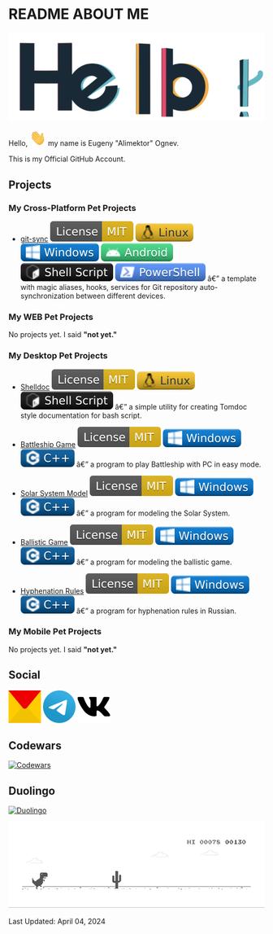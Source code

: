 # README ABOUT ME #

![Hello](images/general/hello.gif)

Hello, <img src="images/general/hi.gif" width="32px" height="32px"> my name is Eugeny "Alimektor" Ognev.

This is my Official GitHub Account.

## Projects ##


### My Cross-Platform Pet Projects ###


- [git-sync](https://github.com/Alimektor/git-sync) ![mit](images/licenses/mit.svg)  ![linux](images/tech/linux.svg) ![windows](images/tech/windows.svg) ![android](images/tech/android.svg) ![shell-script](images/tech/shell-script.svg) ![powershell](images/tech/powershell.svg)  â€” a template with magic aliases, hooks, services for Git repository auto-synchronization between different devices. 
 


### My WEB Pet Projects ###

No projects yet. I said **"not yet."**


### My Desktop Pet Projects ###


- [Shelldoc](https://github.com/Alimektor/shelldoc) ![mit](images/licenses/mit.svg)  ![linux](images/tech/linux.svg) ![shell-script](images/tech/shell-script.svg)  â€” a simple utility for creating Tomdoc style documentation for bash script.

- [Battleship Game](https://github.com/Alimektor/battleship-cpp-clr) ![mit](images/licenses/mit.svg)  ![windows](images/tech/windows.svg) ![cpp](images/tech/cpp.svg)  â€” a program to play Battleship with PC in easy mode.

- [Solar System Model](https://github.com/Alimektor/solar-system-model-cpp-clr) ![mit](images/licenses/mit.svg)  ![windows](images/tech/windows.svg) ![cpp](images/tech/cpp.svg)  â€” a program for modeling the Solar System.

- [Ballistic Game](https://github.com/Alimektor/ballistic-game-cpp-clr) ![mit](images/licenses/mit.svg)  ![windows](images/tech/windows.svg) ![cpp](images/tech/cpp.svg)  â€” a program for modeling the ballistic game.

- [Hyphenation Rules](https://github.com/Alimektor/hyphenation-rules-cpp-clr) ![mit](images/licenses/mit.svg)  ![windows](images/tech/windows.svg) ![cpp](images/tech/cpp.svg)  â€” a program for hyphenation rules in Russian.
 


### My Mobile Pet Projects ###

No projects yet. I said **"not yet."**




## Social ##

 <a href="mailto:sheste12@yandex.ru?subject=%5BGitHub%5D%20SUBJECT&body=Hello%2C%20Alimektor%0D%0A%0D%0A1.%20WHO%20ARE%20YOU.%0D%0A2.%20WHAT%20YOU%20NEED.%0D%0A3.%20YOUR%20QUESTION%20OR%20OFFER.%0D%0A4.%20YOUR%20EXPECTATIONS. "><img src="images/social/yandex-mail.svg" width="64px" height="64px" alt="yandex-mail"></a>  <a href="https://t.me/alimektor"><img src="images/social/telegram.svg" width="64px" height="64px" alt="telegram"></a>  <a href="https://vk.com/alimektor"><img src="images/social/vk.svg" width="64px" height="64px" alt="vk"></a> 

## Codewars ##

<a href="https://www.codewars.com/users/Alimektor"><img src="https://www.codewars.com/users/Alimektor/badges/large" alt="Codewars"></a>

## Duolingo ## 

<a href="https://www.duolingo.com/profile/Alimektor"><img src="https://duolingo-stats-card.vercel.app/api?username=Alimektor&theme=purple-gang" alt="Duolingo"></a>

![Dino](images/general/dino.gif)

Last Updated: April 04, 2024
